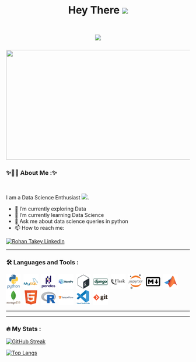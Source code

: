 <!-- <div id="header" align="center">
  <img src="https://media.giphy.com/media/USV0ym3bVWQJJmNu3N/giphy.gif" width="100"/>
</div>
 -->

<h1 align="center">
  Hey There
  <img src="https://media.giphy.com/media/hvRJCLFzcasrR4ia7z/giphy.gif" width="30px"/>
</h1>
 
<h1 align="center">
  <img src="https://en.bloggif.com/tmp/febd18fc04127dbd8e1ee06f14c6d41b/text.gif?1646140690" />
</h1>
 
<div align="center">
  <img src="https://media3.giphy.com/media/3oKIPEqDGUULpEU0aQ/giphy.gif?cid=ecf05e47oww6hkv8fgqfc8hl8zlq4gxwtunpgnhon0avh1gl&rid=giphy.gif&ct=g" width="600" height="300"/>
</div>


### ✨:man_technologist: About Me :✨ 
<img src="https://komarev.com/ghpvc/?username=RohanTakey&style=flat-square&color=blue" alt=""/>

I am a Data Science Enthusiast <img src="https://media.giphy.com/media/WUlplcMpOCEmTGBtBW/giphy.gif" width="30">.


- 🔭 I’m currently exploring Data
- 🌱 I’m currently learning Data Science<!--- 🤔 I’m looking for help with--> 
- 💬 Ask me about data science queries in python
- 📫 How to reach me:
<div id="badges">
  <a href="https://www.linkedin.com/in/rohan-takey-240277129/">
    <img src="https://img.shields.io/badge/LinkedIn-blue?style=for-the-badge&logo=linkedin&logoColor=white" alt="Rohan Takey LinkedIn"/>
  </a>
</div>

---

### :hammer_and_wrench: Languages and Tools :

<div>
  <img src="https://github.com/devicons/devicon/blob/master/icons/python/python-original-wordmark.svg" title="Python"  alt="Python" width="40" height="40"/>&nbsp;
  <img src="https://github.com/devicons/devicon/blob/master/icons/mysql/mysql-original-wordmark.svg"  title="MySql" alt="MySql" width="40" height="40"/>&nbsp;
  <img src="https://github.com/devicons/devicon/blob/master/icons/pandas/pandas-original-wordmark.svg" title="Pandas" alt="Pandas" width="40" height="40"/>&nbsp;
  <img src="https://github.com/devicons/devicon/blob/master/icons/numpy/numpy-original-wordmark.svg" title="NumPy" alt="NumPy" width="40" height="40"/>&nbsp;
  <img src="https://github.com/devicons/devicon/blob/master/icons/bash/bash-original.svg" title="Bash" alt="Bash" width="40" height="40"/>&nbsp;
  <img src="https://github.com/devicons/devicon/blob/master/icons/django/django-line.svg" title="Django" alt="Django" width="40" height="40"/>&nbsp;
  <img src="https://github.com/devicons/devicon/blob/master/icons/flask/flask-original-wordmark.svg" title="Flask" alt="Flask" width="40" height="40"/>&nbsp;
  <img src="https://github.com/devicons/devicon/blob/master/icons/jupyter/jupyter-original-wordmark.svg" title="Jupyter" alt="Jupyter" width="40" height="40"/>&nbsp;
  <img src="https://github.com/devicons/devicon/blob/master/icons/markdown/markdown-original.svg" title="Markdown" alt="Markdown" width="40" height="40"/>&nbsp;
  <img src="https://github.com/devicons/devicon/blob/master/icons/matlab/matlab-original.svg" title="matlab" alt="matlab" width="40" height="40"/>&nbsp;
  <img src="https://github.com/devicons/devicon/blob/master/icons/mongodb/mongodb-original-wordmark.svg" title="MangoDB" alt="MangoDB" width="40" height="40"/>&nbsp; 
  <img src="https://github.com/devicons/devicon/blob/master/icons/html5/html5-original.svg" title="HTML5" alt="HTML" width="40" height="40"/>&nbsp;
  <img src="https://github.com/devicons/devicon/blob/master/icons/r/r-original.svg" title="R"  alt="R" width="40" height="40"/>&nbsp;
  <img src="https://github.com/devicons/devicon/blob/master/icons/tensorflow/tensorflow-original-wordmark.svg" title="TensorFlow" alt="Tensorflow" width="40" height="40"/>&nbsp;
  <img src="https://github.com/devicons/devicon/blob/master/icons/vscode/vscode-original-wordmark.svg" title="Vscode" alt="Vscode" width="40" height="40"/>&nbsp;
  <img src="https://github.com/devicons/devicon/blob/master/icons/git/git-original-wordmark.svg" title="Git" **alt="Git" width="40" height="40"/>
</div>

---

<!--- ⚡ Fun fact: ...-->

<!-- <div id="header" align="left">
  <img src="https://media.giphy.com/media/USV0ym3bVWQJJmNu3N/giphy.gif" width="100"/>
</div>
 -->
 ---

### :fire: My Stats :
[![GitHub Streak](http://github-readme-streak-stats.herokuapp.com?user=rohantakey&theme=dark&date_format=M%20j%5B%2C%20Y%5D)](https://git.io/streak-stats)
<!-- [![GitHub Streak](http://github-readme-streak-stats.herokuapp.com?user=rohantakey&theme=dark&date_format=M%20j%5B%2C%20Y%5D&background=648EDD&border=DD2262)](https://git.io/streak-stats)           -->
[![Top Langs](https://github-readme-stats.vercel.app/api/top-langs/?username=rohantakey&layout=compact&theme=vision-friendly-dark)](https://github.com/anuraghazra/github-readme-stats)


